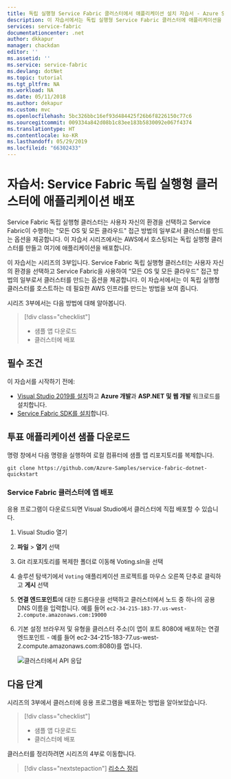 ```yaml
---
title: 독립 실행형 Service Fabric 클러스터에서 애플리케이션 설치 자습서 - Azure Service Fabric | Microsoft Docs
description: 이 자습서에서는 독립 실행형 Service Fabric 클러스터에 애플리케이션을 설치하는 방법을 알아봅니다.
services: service-fabric
documentationcenter: .net
author: dkkapur
manager: chackdan
editor: ''
ms.assetid: ''
ms.service: service-fabric
ms.devlang: dotNet
ms.topic: tutorial
ms.tgt_pltfrm: NA
ms.workload: NA
ms.date: 05/11/2018
ms.author: dekapur
ms.custom: mvc
ms.openlocfilehash: 5bc326bbc16ef93d484425f26b6f8226150c77c6
ms.sourcegitcommit: 009334a842d08b1c83ee183b5830092e067f4374
ms.translationtype: HT
ms.contentlocale: ko-KR
ms.lasthandoff: 05/29/2019
ms.locfileid: "66302433"
---
```

# <a name="tutorial-deploy-an-application-on-your-service-fabric-standalone-cluster"></a>자습서: Service Fabric 독립 실행형 클러스터에 애플리케이션 배포

Service Fabric 독립 실행형 클러스터는 사용자 자신의 환경을 선택하고 Service Fabric이 수행하는 "모든 OS 및 모든 클라우드" 접근 방법의 일부로서 클러스터를 만드는 옵션을 제공합니다. 이 자습서 시리즈에서는 AWS에서 호스팅되는 독립 실행형 클러스터를 만들고 여기에 애플리케이션을 배포합니다.

이 자습서는 시리즈의 3부입니다.  Service Fabric 독립 실행형 클러스터는 사용자 자신의 환경을 선택하고 Service Fabric을 사용하여 “모든 OS 및 모든 클라우드” 접근 방법의 일부로서 클러스터를 만드는 옵션을 제공합니다. 이 자습서에서는 이 독립 실행형 클러스터를 호스트하는 데 필요한 AWS 인프라를 만드는 방법을 보여 줍니다.

시리즈 3부에서는 다음 방법에 대해 알아봅니다.

> [!div class="checklist"]
> * 샘플 앱 다운로드
> * 클러스터에 배포

## <a name="prerequisites"></a>필수 조건

이 자습서를 시작하기 전에:

* [Visual Studio 2019를 설치](https://www.visualstudio.com/)하고 **Azure 개발**과 **ASP.NET 및 웹 개발** 워크로드를 설치합니다.
* [Service Fabric SDK를 설치](service-fabric-get-started.md)합니다.

## <a name="download-the-voting-sample-application"></a>투표 애플리케이션 샘플 다운로드

명령 창에서 다음 명령을 실행하여 로컬 컴퓨터에 샘플 앱 리포지토리를 복제합니다.

```
git clone https://github.com/Azure-Samples/service-fabric-dotnet-quickstart
```

### <a name="deploy-the-app-to-the-service-fabric-cluster"></a>Service Fabric 클러스터에 앱 배포

응용 프로그램이 다운로드되면 Visual Studio에서 클러스터에 직접 배포할 수 있습니다.

1. Visual Studio 열기

2. **파일** > **열기** 선택

3. Git 리포지토리를 복제한 폴더로 이동해 Voting.sln을 선택

4. 솔루션 탐색기에서 `Voting` 애플리케이션 프로젝트를 마우스 오른쪽 단추로 클릭하고 **게시** 선택

5. **연결 엔드포인트**에 대한 드롭다운을 선택하고 클러스터에서 노드 중 하나의 공용 DNS 이름을 입력합니다.  예를 들어 `ec2-34-215-183-77.us-west-2.compute.amazonaws.com:19000`

6. 기본 설정 브라우저 및 유형을 클러스터 주소(이 앱이 포트 8080에 배포하는 연결 엔드포인트 - 예를 들어 ec2-34-215-183-77.us-west-2.compute.amazonaws.com:8080)를 엽니다.

    ![클러스터에서 API 응답](./media/service-fabric-tutorial-standalone-cluster/deployed-app.png)

## <a name="next-steps"></a>다음 단계

시리즈의 3부에서 클러스터에 응용 프로그램을 배포하는 방법을 알아보았습니다.

> [!div class="checklist"]
> * 샘플 앱 다운로드
> * 클러스터에 배포

클러스터를 정리하려면 시리즈의 4부로 이동합니다.

> [!div class="nextstepaction"]
> [리소스 정리](service-fabric-tutorial-standalone-clean-up.md)